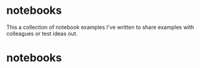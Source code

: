 # notebooks

This a collection of notebook examples I've written to share examples with colleagues or test ideas out.
# notebooks
